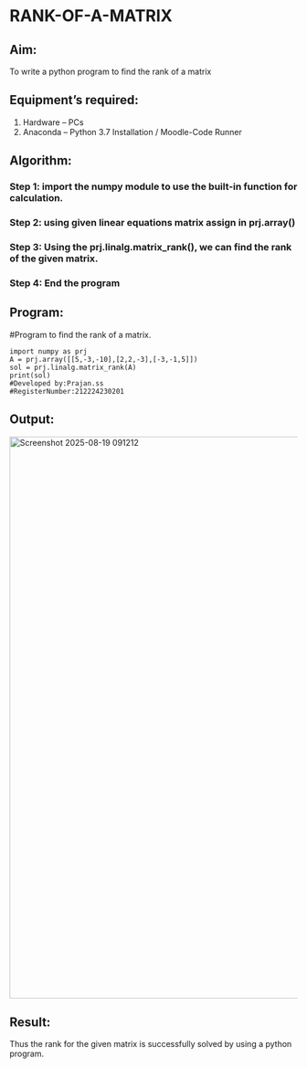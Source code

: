 # RANK-OF-A-MATRIX
## Aim:
To write a python program to find the rank of a matrix
## Equipment’s required:
1. 	Hardware – PCs
2. 	Anaconda – Python 3.7 Installation / Moodle-Code Runner
## Algorithm:
### Step 1: import the numpy module to use the built-in function for calculation.
### Step 2: using given linear equations matrix assign in prj.array()
### Step 3: Using the prj.linalg.matrix_rank(), we can find the rank of the given matrix.
### Step 4: End the program
## Program:
#Program to find the rank of a matrix.
```
import numpy as prj
A = prj.array([[5,-3,-10],[2,2,-3],[-3,-1,5]])
sol = prj.linalg.matrix_rank(A)
print(sol)
#Developed by:Prajan.ss
#RegisterNumber:212224230201
```
## Output:
<img width="1337" height="984" alt="Screenshot 2025-08-19 091212" src="https://github.com/user-attachments/assets/e259f349-6d35-493b-906b-dbf1a57edc35" />

## Result:
Thus the rank for the given matrix is successfully solved by  using a python program.

